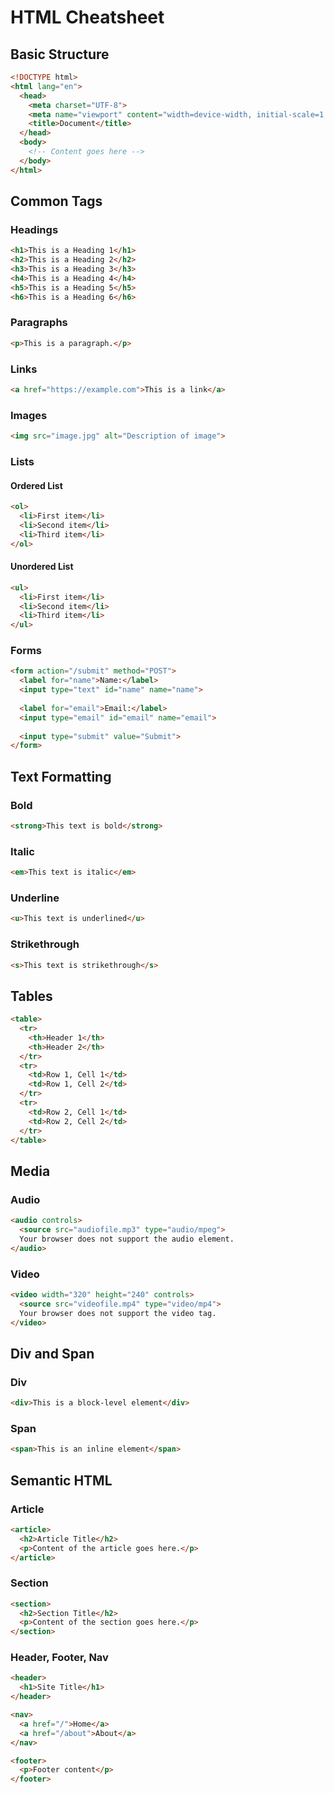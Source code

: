 # HTML Cheatsheet

## Basic Structure

```html
<!DOCTYPE html>
<html lang="en">
  <head>
    <meta charset="UTF-8">
    <meta name="viewport" content="width=device-width, initial-scale=1.0">
    <title>Document</title>
  </head>
  <body>
    <!-- Content goes here -->
  </body>
</html>
```

## Common Tags

### Headings

```html
<h1>This is a Heading 1</h1>
<h2>This is a Heading 2</h2>
<h3>This is a Heading 3</h3>
<h4>This is a Heading 4</h4>
<h5>This is a Heading 5</h5>
<h6>This is a Heading 6</h6>
```

### Paragraphs

```html
<p>This is a paragraph.</p>
```

### Links

```html
<a href="https://example.com">This is a link</a>
```

### Images

```html
<img src="image.jpg" alt="Description of image">
```

### Lists

#### Ordered List

```html
<ol>
  <li>First item</li>
  <li>Second item</li>
  <li>Third item</li>
</ol>
```

#### Unordered List

```html
<ul>
  <li>First item</li>
  <li>Second item</li>
  <li>Third item</li>
</ul>
```

### Forms

```html
<form action="/submit" method="POST">
  <label for="name">Name:</label>
  <input type="text" id="name" name="name">
  
  <label for="email">Email:</label>
  <input type="email" id="email" name="email">
  
  <input type="submit" value="Submit">
</form>
```

## Text Formatting

### Bold

```html
<strong>This text is bold</strong>
```

### Italic

```html
<em>This text is italic</em>
```

### Underline

```html
<u>This text is underlined</u>
```

### Strikethrough

```html
<s>This text is strikethrough</s>
```

## Tables

```html
<table>
  <tr>
    <th>Header 1</th>
    <th>Header 2</th>
  </tr>
  <tr>
    <td>Row 1, Cell 1</td>
    <td>Row 1, Cell 2</td>
  </tr>
  <tr>
    <td>Row 2, Cell 1</td>
    <td>Row 2, Cell 2</td>
  </tr>
</table>
```

## Media

### Audio

```html
<audio controls>
  <source src="audiofile.mp3" type="audio/mpeg">
  Your browser does not support the audio element.
</audio>
```

### Video

```html
<video width="320" height="240" controls>
  <source src="videofile.mp4" type="video/mp4">
  Your browser does not support the video tag.
</video>
```

## Div and Span

### Div

```html
<div>This is a block-level element</div>
```

### Span

```html
<span>This is an inline element</span>
```

## Semantic HTML

### Article

```html
<article>
  <h2>Article Title</h2>
  <p>Content of the article goes here.</p>
</article>
```

### Section

```html
<section>
  <h2>Section Title</h2>
  <p>Content of the section goes here.</p>
</section>
```

### Header, Footer, Nav

```html
<header>
  <h1>Site Title</h1>
</header>

<nav>
  <a href="/">Home</a>
  <a href="/about">About</a>
</nav>

<footer>
  <p>Footer content</p>
</footer>
``` 